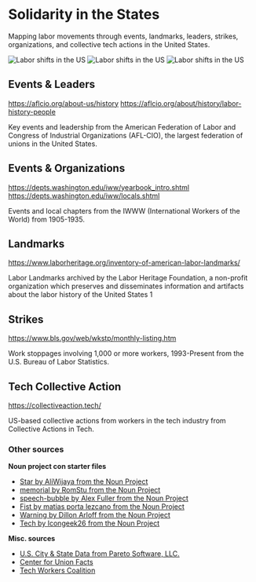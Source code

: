 # Solidarity in the States
Mapping labor movements through events, landmarks, leaders, strikes, organizations, and collective tech actions in the United States.

![Labor shifts in the US](images/eg_img_closed1.png)
![Labor shifts in the US](images/eg_img_closed2.png)
![Labor shifts in the US](images/eg_img_closed3.png)


## Events & Leaders
https://aflcio.org/about-us/history
https://aflcio.org/about/history/labor-history-people

Key events and leadership from the American Federation of Labor and Congress of Industrial Organizations (AFL-CIO), the largest federation of unions in the United States.


## Events & Organizations
https://depts.washington.edu/iww/yearbook_intro.shtml
https://depts.washington.edu/iww/locals.shtml

Events and local chapters from the IWWW (International Workers of the World) from 1905-1935.


## Landmarks
https://www.laborheritage.org/inventory-of-american-labor-landmarks/

Labor Landmarks archived by the Labor Heritage Foundation, a non-profit organization which preserves and disseminates information and artifacts about the labor history of the United States 1


## Strikes
https://www.bls.gov/web/wkstp/monthly-listing.htm

Work stoppages involving 1,000 or more workers, 1993-Present from the U.S. Bureau of Labor Statistics.


## Tech Collective Action
https://collectiveaction.tech/

US-based collective actions from workers in the tech industry from Collective Actions in Tech.


### Other sources
**Noun project con starter files**
* [Star by AliWijaya from the Noun Project](https://thenounproject.com)
* [memorial by RomStu from the Noun Project](https://thenounproject.com)
* [speech-bubble by Alex Fuller from the Noun Project](https://thenounproject.com)
* [Fist by matias porta lezcano from the Noun Project](https://thenounproject.com)
* [Warning by Dillon Arloff from the Noun Project](https://thenounproject.com)
* [Tech by Icongeek26 from the Noun Project](https://thenounproject.com/)

**Misc. sources**
* [U.S. City & State Data from Pareto Software, LLC.](https://simplemaps.com/data/us-cities)
* [Center for Union Facts](https://www.unionfacts.com/cuf/)
* [Tech Workers Coalition](https://techworkerscoalition.org/)